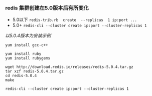 ### redis 集群创建在5.0版本后有所变化
* 5.0以下 `redis-trib.rb  create  --replicas  1 ip:port ...`
* 5.0+ `redis-cli --cluster create ip:port --cluster-replicas 1`

*以5.0.4版本为安装示例*
```
yum install gcc-c++

yum install ruby
yum install rubygems

wget http://download.redis.io/releases/redis-5.0.4.tar.gz
tar xzf redis-5.0.4.tar.gz
cd redis-5.0.4
make

redis-cli --cluster create ip:port --cluster-replicas 1
```
